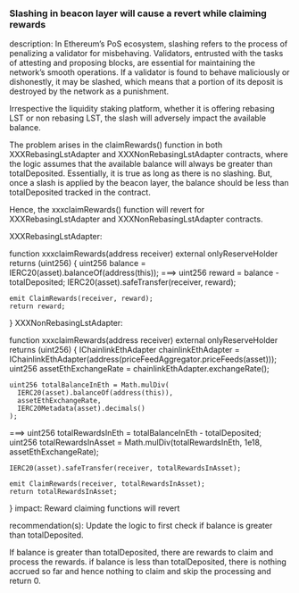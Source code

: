 ### Slashing in beacon layer will cause a revert while claiming rewards

description: In Ethereum’s PoS ecosystem, slashing refers to the process of penalizing a validator for misbehaving. Validators, entrusted with the tasks of attesting and proposing blocks, are essential for maintaining the network’s smooth operations. If a validator is found to behave maliciously or dishonestly, it may be slashed, which means that a portion of its deposit is destroyed by the network as a punishment.

Irrespective the liquidity staking platform, whether it is offering rebasing LST or non rebasing LST, the slash will adversely impact the available balance.

The problem arises in the claimRewards() function in both XXXRebasingLstAdapter and XXXNonRebasingLstAdapter contracts, where the logic assumes that the available balance will always be greater than totalDeposited. Essentially, it is true as long as there is no slashing. But, once a slash is applied by the beacon layer, the balance should be less than totalDeposited tracked in the contract.

Hence, the xxxclaimRewards() function will revert for XXXRebasingLstAdapter and XXXNonRebasingLstAdapter contracts.

XXXRebasingLstAdapter:

   function xxxclaimRewards(address receiver) external onlyReserveHolder returns (uint256) {
    uint256 balance = IERC20(asset).balanceOf(address(this));
===>  uint256 reward = balance - totalDeposited;
    IERC20(asset).safeTransfer(receiver, reward);

    emit ClaimRewards(receiver, reward);
    return reward;
  }
XXXNonRebasingLstAdapter:

function xxxclaimRewards(address receiver) external onlyReserveHolder returns (uint256) {
    IChainlinkEthAdapter chainlinkEthAdapter = IChainlinkEthAdapter(address(priceFeedAggregator.priceFeeds(asset)));
    uint256 assetEthExchangeRate = chainlinkEthAdapter.exchangeRate();

    uint256 totalBalanceInEth = Math.mulDiv(
      IERC20(asset).balanceOf(address(this)),
      assetEthExchangeRate,
      IERC20Metadata(asset).decimals()
    );
===> uint256 totalRewardsInEth = totalBalanceInEth - totalDeposited;
    uint256 totalRewardsInAsset = Math.mulDiv(totalRewardsInEth, 1e18, assetEthExchangeRate);

    IERC20(asset).safeTransfer(receiver, totalRewardsInAsset);

    emit ClaimRewards(receiver, totalRewardsInAsset);
    return totalRewardsInAsset;
  }
impact: Reward claiming functions will revert

recommendation(s): Update the logic to first check if balance is greater than totalDeposited.

If balance is greater than totalDeposited, there are rewards to claim and process the rewards.
if balance is less than totalDeposited, there is nothing accrued so far and hence nothing to claim and skip the processing and return 0.
